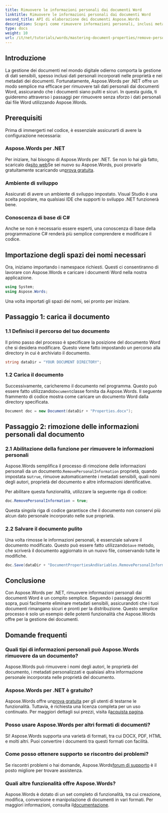 ```yaml
---
title: Rimuovere le informazioni personali dai documenti Word
linktitle: Rimuovere le informazioni personali dai documenti Word
second_title: API di elaborazione dei documenti Aspose.Words
description: Scopri come rimuovere informazioni personali, inclusi metadati e dettagli dell'autore, dai tuoi documenti Word utilizzando Aspose.Words per .NET.
type: docs
weight: 10
url: /it/net/tutorials/words/mastering-document-properties/remove-personal-information-word-document/
---
```

## Introduzione

La gestione dei documenti nel mondo digitale odierno comporta la gestione di dati sensibili, spesso inclusi dati personali incorporati nelle proprietà e nei metadati dei documenti. Fortunatamente, Aspose.Words per .NET offre un modo semplice ma efficace per rimuovere tali dati personali dai documenti Word, assicurando che i documenti siano puliti e sicuri. In questa guida, ti guideremo attraverso i passaggi per rimuovere senza sforzo i dati personali dai file Word utilizzando Aspose.Words.

## Prerequisiti

Prima di immergerti nel codice, è essenziale assicurarti di avere la configurazione necessaria:

### Aspose.Words per .NET

 Per iniziare, hai bisogno di Aspose.Words per .NET. Se non lo hai già fatto, scaricalo da[sito web](https://releases.aspose.com/words/net/)Se sei nuovo su Aspose.Words, puoi provarlo gratuitamente scaricando un[prova gratuita](https://releases.aspose.com/).

### Ambiente di sviluppo

Assicurati di avere un ambiente di sviluppo impostato. Visual Studio è una scelta popolare, ma qualsiasi IDE che supporti lo sviluppo .NET funzionerà bene.

### Conoscenza di base di C#

Anche se non è necessario essere esperti, una conoscenza di base della programmazione C# renderà più semplice comprendere e modificare il codice.

## Importazione degli spazi dei nomi necessari

Ora, iniziamo importando i namespace richiesti. Questi ci consentiranno di lavorare con Aspose.Words e caricare i documenti Word nella nostra applicazione.

```csharp
using System;
using Aspose.Words;
```

Una volta importati gli spazi dei nomi, sei pronto per iniziare.

## Passaggio 1: carica il documento

### 1.1 Definisci il percorso del tuo documento

Il primo passo del processo è specificare la posizione del documento Word che si desidera modificare. Questo viene fatto impostando un percorso alla directory in cui è archiviato il documento.

```csharp
string dataDir = "YOUR DOCUMENT DIRECTORY";
```

### 1.2 Carica il documento

 Successivamente, caricheremo il documento nel programma. Questo può essere fatto utilizzando`Document`classe fornita da Aspose.Words. Il seguente frammento di codice mostra come caricare un documento Word dalla directory specificata.

```csharp
Document doc = new Document(dataDir + "Properties.docx");
```

## Passaggio 2: rimozione delle informazioni personali dal documento

### 2.1 Abilitazione della funzione per rimuovere le informazioni personali

 Aspose.Words semplifica il processo di rimozione delle informazioni personali da un documento.`RemovePersonalInformation` proprietà, quando impostata su`true`, rimuove automaticamente i metadati sensibili, quali nomi degli autori, proprietà del documento e altre informazioni identificative.

Per abilitare questa funzionalità, utilizzare la seguente riga di codice:

```csharp
doc.RemovePersonalInformation = true;
```

Questa singola riga di codice garantisce che il documento non conservi più alcun dato personale incorporato nelle sue proprietà.

### 2.2 Salvare il documento pulito

 Una volta rimosse le informazioni personali, è essenziale salvare il documento modificato. Questo può essere fatto utilizzando`Save` metodo, che scriverà il documento aggiornato in un nuovo file, conservando tutte le modifiche.

```csharp
doc.Save(dataDir + "DocumentPropertiesAndVariables.RemovePersonalInformation.docx");
```

## Conclusione

Con Aspose.Words per .NET, rimuovere informazioni personali dai documenti Word è un compito semplice. Seguendo i passaggi descritti sopra, puoi facilmente eliminare metadati sensibili, assicurandoti che i tuoi documenti rimangano sicuri e pronti per la distribuzione. Questo semplice processo è solo un esempio delle potenti funzionalità che Aspose.Words offre per la gestione dei documenti.

## Domande frequenti

### Quali tipi di informazioni personali può Aspose.Words rimuovere da un documento?

Aspose.Words può rimuovere i nomi degli autori, le proprietà del documento, i metadati personalizzati e qualsiasi altra informazione personale incorporata nelle proprietà del documento.

### Aspose.Words per .NET è gratuito?

 Aspose.Words offre un[prova gratuita](https://releases.aspose.com/) per gli utenti di testarne le funzionalità. Tuttavia, è richiesta una licenza completa per un uso continuato. Per maggiori dettagli sui prezzi, visita il[acquista pagina](https://purchase.aspose.com/buy).

### Posso usare Aspose.Words per altri formati di documenti?

Sì! Aspose.Words supporta una varietà di formati, tra cui DOCX, PDF, HTML e molti altri. Puoi convertire i documenti tra questi formati con facilità.

### Come posso ottenere supporto se riscontro dei problemi?

 Se riscontri problemi o hai domande, Aspose.Words[forum di supporto](https://forum.aspose.com/c/words/8) è il posto migliore per trovare assistenza.

### Quali altre funzionalità offre Aspose.Words?

 Aspose.Words è dotato di un set completo di funzionalità, tra cui creazione, modifica, conversione e manipolazione di documenti in vari formati. Per maggiori informazioni, consulta il[documentazione](https://reference.aspose.com/words/net/).